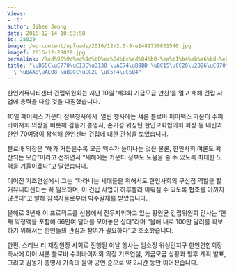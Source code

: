 ```yaml
---
Views:
- '5'
author: Jihee Jeong
date: 2016-12-14 10:53:58
id: 28029
image: /wp-content/uploads/2016/12/2.0-8-e1481730831540.jpg
imagef: 2016-12-28029.jpg
permalink: /%ed%95%9c%ec%9d%b8%ec%84%bc%ed%84%b0-%ea%b1%b4%eb%a6%bd-%eb%b0%95%ec%b0%a8%ec%a1%b0%ec%b4%90%ed%95%9c-%eb%aa%a8%ea%b8%88-%eb%a7%8c%ec%b0%ac-%ec%97%b4%ec%96%b4/
title: "\uD55C\uC778\uC13C\uD130 \uAC74\uB9BD \uBC15\uCC28\u2026\uC870\uCD10\uD55C\
  \ \uBAA8\uAE08 \uB9CC\uCC2C \uC5F4\uC5B4"
---
```


한인커뮤니티센터 건립위원회는 지난 10일 ‘제3회 기금모금 만찬’을 열고 새해 건립 사업에 총력을 다할 것을 다짐했습니다.

10일 페어팩스 카운티 정부청사에서  열린 행사에는 섀론 블로바 페어팩스 카운티 수퍼바이저회 의장을 비롯해 김동기 총영사, 손기성 워싱턴 한인교회협의회 회장 등 내빈과 한인 70여명이 참석해 한인센터 건립에 대한 관심을 보였습니다.

블로바 의장은 “해가 거듭될수록 모금 액수가 늘어나는 것은 물론, 한인사회 여론도 확산되는 모습”이라고 전하면서 “새해에는 카운티 정부도 도움을 줄 수 있도록 최대한 노력을 기울이겠다”고 말했습니다.

이어진 기조연설에서 그는 “자라나는 세대들을 위해서도 한인사회의 구심점 역할을 할 커뮤니티센터는 꼭 필요하며, 이 건립 사업이 하루빨리 이뤄질 수 있도록 협조를 아끼지 않겠다”고 말해 참석자들로부터 박수갈채를 받았습니다.

올해로 3년째 이 프로젝트를 선봉에서 진두지휘하고 있는 황원균 건립위원회 간사는 ‘현재 약정액을 포함해 66만여 달러를 모아놓은 상태”라며 “올해 내로 100만 달러를 확보하기 위해서는 한인들의 관심과 참여가 필요하다”고 호소했습니다.

한편, 스티브 리 재정원장 사회로 진행된 이날 행사는 임소정 워싱턴지구 한인연합회장 축사에 이어 섀론 블로바 수퍼바이저회 의장 기조연설, 기금모금 상황과 향후 계획 발표, 그리고 김동기 총영사 가족의 음악 공연 순으로 약 2시간 동안 이어졌습니다.